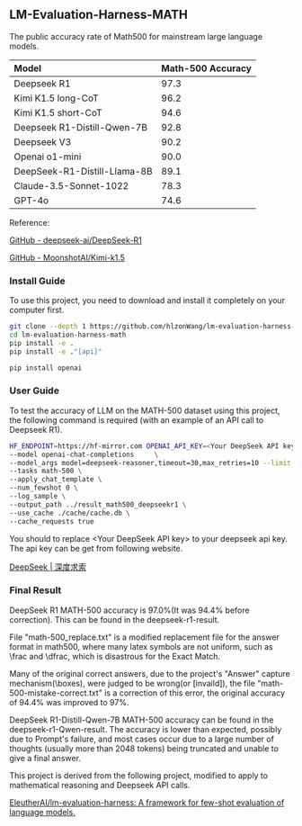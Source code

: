 ## **LM-Evaluation-Harness-MATH**

The public accuracy rate of Math500 for mainstream large language models.

| Model                           | Math-500 Accuracy |
| :--------------------------- | :---------- |
| Deepseek R1                  | 97.3        |
| Kimi K1.5 long-CoT           | 96.2        |
| Kimi K1.5 short-CoT          | 94.6        |
| Deepseek R1-Distill-Qwen-7B  | 92.8        |
| Deepseek V3                  | 90.2        |
| Openai o1-mini               | 90.0        |
| DeepSeek-R1-Distill-Llama-8B | 89.1        |
| Claude-3.5-Sonnet-1022       | 78.3        |
| GPT-4o                       | 74.6        |

Reference:

[GitHub - deepseek-ai/DeepSeek-R1](https://github.com/deepseek-ai/DeepSeek-R1)

[GitHub - MoonshotAI/Kimi-k1.5](https://github.com/MoonshotAI/Kimi-k1.5)



### Install Guide

To use this project, you need to download and install it completely on your computer first.

```bash
git clone --depth 1 https://github.com/hlzonWang/lm-evaluation-harness-math
cd lm-evaluation-harness-math
pip install -e .
pip install -e ."[api]"
```

```bash
pip install openai
```


### User Guide

To test the accuracy of LLM on the MATH-500 dataset using this project, the following command is required (with an example of an API call to Deepseek R1).

```bash
HF_ENDPOINT=https://hf-mirror.com OPENAI_API_KEY=<Your DeepSeek API key> lm_eval \
--model openai-chat-completions     \
--model_args model=deepseek-reasoner,timeout=30,max_retries=10 --limit 500    \
--tasks math-500 \
--apply_chat_template \
--num_fewshot 0 \
--log_sample \
--output_path ../result_math500_deepseekr1 \
--use_cache ./cache/cache.db \
--cache_requests true
```

You should to replace \<Your DeepSeek API key> to your deepseek api key. The api key can be get from following website.

[DeepSeek | 深度求索](https://www.deepseek.com/)


### Final Result
DeepSeek R1 MATH-500 accuracy is 97.0%(It was 94.4% before correction). This can be found in the deepseek-r1-result.

File "math-500\_replace.txt" is a modified replacement file for the answer format in math500, where many latex symbols are not uniform, such as \frac and \dfrac, which is disastrous for the Exact Match.

Many of the original correct answers, due to the project's "Answer" capture mechanism(\boxes), were judged to be wrong(or \[invaild]), the file "math-500-mistake-correct.txt" is a correction of this error, the original accuracy of 94.4% was improved to 97%.



DeepSeek R1-Distill-Qwen-7B MATH-500 accuracy can be found in the deepseek-r1-Qwen-result. The accuracy is lower than expected, possibly due to Prompt's failure, and most cases occur due to a large number of thoughts (usually more than 2048 tokens) being truncated and unable to give a final answer.



This project is derived from the following project, modified to apply to mathematical reasoning and Deepseek API calls.

[EleutherAI/lm-evaluation-harness: A framework for few-shot evaluation of language models.](https://github.com/EleutherAI/lm-evaluation-harness)



